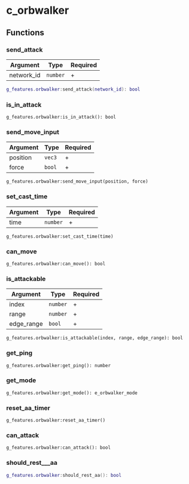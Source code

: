 # c\_orbwalker

## Functions

### send\_attack

| Argument    | Type     | Required |
| ----------- | -------- | -------- |
| network\_id | `number` | +        |

```lua
g_features.orbwalker:send_attack(network_id): bool
```

### is\_in\_attack

```
g_features.orbwalker:is_in_attack(): bool
```

### send\_move\_input

| Argument | Type   | Required |
| -------- | ------ | -------- |
| position | `vec3` | +        |
| force    | `bool` | +        |

```
g_features.orbwalker:send_move_input(position, force)
```

### set\_cast\_time

| Argument | Type     | Required |
| -------- | -------- | -------- |
| time     | `number` | +        |

```
g_features.orbwalker:set_cast_time(time)
```

### can\_move

```
g_features.orbwalker:can_move(): bool
```

### is\_attackable

| Argument    | Type     | Required |
| ----------- | -------- | -------- |
| index       | `number` | +        |
| range       | `number` | +        |
| edge\_range | `bool`   | +        |

```
g_features.orbwalker:is_attackable(index, range, edge_range): bool
```

### get\_ping

```
g_features.orbwalker:get_ping(): number
```

### get\_mode

```
g_features.orbwalker:get_mode(): e_orbwalker_mode
```

### reset\_aa\_timer

```
g_features.orbwalker:reset_aa_timer()
```

### can\_attack

```
g_features.orbwalker:can_attack(): bool
```

### should\_rest_\__aa

```lua
g_features.orbwalker:should_rest_aa(): bool
```
